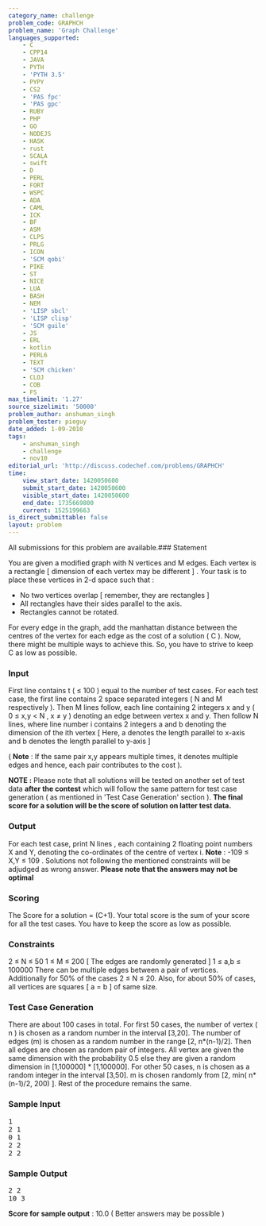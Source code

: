 ```yaml
---
category_name: challenge
problem_code: GRAPHCH
problem_name: 'Graph Challenge'
languages_supported:
    - C
    - CPP14
    - JAVA
    - PYTH
    - 'PYTH 3.5'
    - PYPY
    - CS2
    - 'PAS fpc'
    - 'PAS gpc'
    - RUBY
    - PHP
    - GO
    - NODEJS
    - HASK
    - rust
    - SCALA
    - swift
    - D
    - PERL
    - FORT
    - WSPC
    - ADA
    - CAML
    - ICK
    - BF
    - ASM
    - CLPS
    - PRLG
    - ICON
    - 'SCM qobi'
    - PIKE
    - ST
    - NICE
    - LUA
    - BASH
    - NEM
    - 'LISP sbcl'
    - 'LISP clisp'
    - 'SCM guile'
    - JS
    - ERL
    - kotlin
    - PERL6
    - TEXT
    - 'SCM chicken'
    - CLOJ
    - COB
    - FS
max_timelimit: '1.27'
source_sizelimit: '50000'
problem_author: anshuman_singh
problem_tester: pieguy
date_added: 1-09-2010
tags:
    - anshuman_singh
    - challenge
    - nov10
editorial_url: 'http://discuss.codechef.com/problems/GRAPHCH'
time:
    view_start_date: 1420050600
    submit_start_date: 1420050600
    visible_start_date: 1420050600
    end_date: 1735669800
    current: 1525199663
is_direct_submittable: false
layout: problem
---
```

All submissions for this problem are available.###  Statement 

 You are given a modified graph with N vertices and M edges. Each vertex is a rectangle \[ dimension of each vertex may be different \] . Your task is to place these vertices in 2-d space such that :

- No two vertices overlap \[ remember, they are rectangles \]
- All rectangles have their sides parallel to the axis.
- Rectangles cannot be rotated.


 For every edge in the graph, add the manhattan distance between the centres of the vertex for each edge as the cost of a solution ( C ). 
Now, there might be multiple ways to achieve this. So, you have to strive to keep C as low as possible.

###  Input 

 First line contains t ( ≤ 100 ) equal to the number of test cases. For each test case, the first line contains 2 space separated integers ( N and M respectively ). Then M lines follow, each line containing 2 integers x and y ( 0 ≤ x,y &lt; N , x ≠ y ) denoting an edge between vertex x and y. Then follow N lines, where line number i contains 2 integers a and b denoting the dimension of the ith vertex \[ Here, a denotes the length parallel to x-axis and b denotes the length parallel to y-axis \]

(  **Note**  : If the same pair x,y appears multiple times, it denotes multiple edges and hence, each pair contributes to the cost ). 

 **NOTE :**  Please note that all solutions will be tested on another set of test data  **after the contest**  which will follow the same pattern for test case generation ( as mentioned in 'Test Case Generation' section ). **The final score for a solution will be the score of solution on latter test data.**  
###  Output 

For each test case, print N lines , each containing 2 floating point numbers X and Y, denoting the co-ordinates of the centre of vertex i. 
  **Note**  : -109 ≤ X,Y ≤ 109 . Solutions not following the mentioned constraints will be adjudged as wrong answer. 
 **Please note that the answers may not be optimal**

###  Scoring 

 The Score for a solution = (C+1). 
Your total score is the sum of your score for all the test cases. 
You have to keep the score as low as possible.

###  Constraints 

2 ≤ N ≤ 50 
1 ≤ M ≤ 200 \[ The edges are randomly generated \] 
1 ≤ a,b ≤ 100000 
There can be multiple edges between a pair of vertices.
Additionally for 50% of the cases 2 ≤ N ≤ 20. Also, for about 50% of cases, all vertices are squares \[ a = b \] of same size.

###  Test Case Generation 

There are about 100 cases in total. For first 50 cases, the number of vertex ( n ) is chosen as a random number in the interval \[3,20\]. The number of edges (m) is chosen as a random number in the range \[2, n\*(n-1)/2\]. Then all edges are chosen as random pair of integers. All vertex are given the same dimension with the probability 0.5 else they are given a random dimension in \[1,100000\] \* \[1,100000\]. 
For other 50 cases, n is chosen as a random integer in the interval \[3,50\]. m is chosen randomly from \[2, min( n\*(n-1)/2, 200) \]. Rest of the procedure remains the same.

###  Sample Input 

 
<pre>
1
2 1
0 1
2 2
2 2
</pre>
###  Sample Output 

 
<pre>
2 2
10 3
</pre>

**Score for sample output** : 10.0 ( Better answers may be possible )
